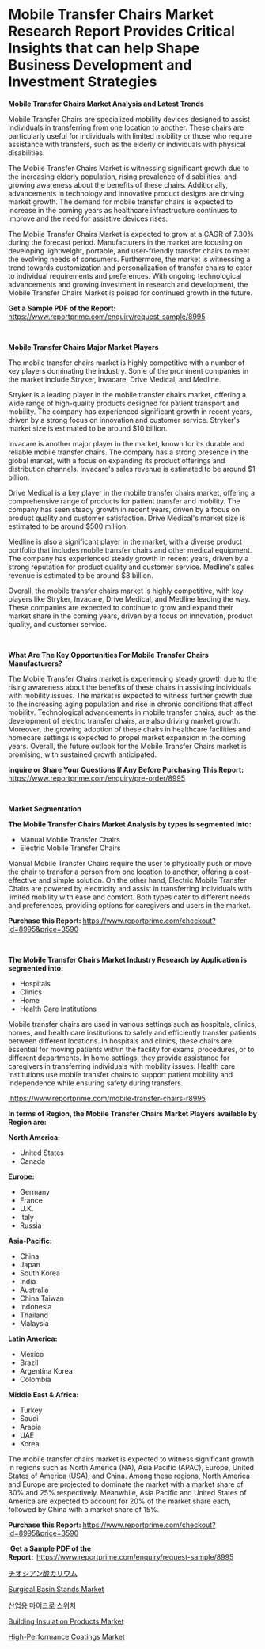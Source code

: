 <p><h1>Mobile Transfer Chairs Market Research Report Provides Critical Insights that can help Shape Business Development and Investment Strategies</h1></p><p><strong>Mobile Transfer Chairs Market Analysis and Latest Trends</strong></p>
<p><p>Mobile Transfer Chairs are specialized mobility devices designed to assist individuals in transferring from one location to another. These chairs are particularly useful for individuals with limited mobility or those who require assistance with transfers, such as the elderly or individuals with physical disabilities.</p><p>The Mobile Transfer Chairs Market is witnessing significant growth due to the increasing elderly population, rising prevalence of disabilities, and growing awareness about the benefits of these chairs. Additionally, advancements in technology and innovative product designs are driving market growth. The demand for mobile transfer chairs is expected to increase in the coming years as healthcare infrastructure continues to improve and the need for assistive devices rises.</p><p>The Mobile Transfer Chairs Market is expected to grow at a CAGR of 7.30% during the forecast period. Manufacturers in the market are focusing on developing lightweight, portable, and user-friendly transfer chairs to meet the evolving needs of consumers. Furthermore, the market is witnessing a trend towards customization and personalization of transfer chairs to cater to individual requirements and preferences. With ongoing technological advancements and growing investment in research and development, the Mobile Transfer Chairs Market is poised for continued growth in the future.</p></p>
<p><strong>Get a Sample PDF of the Report:&nbsp;</strong> <a href="https://www.reportprime.com/enquiry/request-sample/8995">https://www.reportprime.com/enquiry/request-sample/8995</a></p>
<p>&nbsp;</p>
<p><strong>Mobile Transfer Chairs Major Market Players</strong></p>
<p><p>The mobile transfer chairs market is highly competitive with a number of key players dominating the industry. Some of the prominent companies in the market include Stryker, Invacare, Drive Medical, and Medline. </p><p>Stryker is a leading player in the mobile transfer chairs market, offering a wide range of high-quality products designed for patient transport and mobility. The company has experienced significant growth in recent years, driven by a strong focus on innovation and customer service. Stryker's market size is estimated to be around $10 billion.</p><p>Invacare is another major player in the market, known for its durable and reliable mobile transfer chairs. The company has a strong presence in the global market, with a focus on expanding its product offerings and distribution channels. Invacare's sales revenue is estimated to be around $1 billion.</p><p>Drive Medical is a key player in the mobile transfer chairs market, offering a comprehensive range of products for patient transfer and mobility. The company has seen steady growth in recent years, driven by a focus on product quality and customer satisfaction. Drive Medical's market size is estimated to be around $500 million.</p><p>Medline is also a significant player in the market, with a diverse product portfolio that includes mobile transfer chairs and other medical equipment. The company has experienced steady growth in recent years, driven by a strong reputation for product quality and customer service. Medline's sales revenue is estimated to be around $3 billion.</p><p>Overall, the mobile transfer chairs market is highly competitive, with key players like Stryker, Invacare, Drive Medical, and Medline leading the way. These companies are expected to continue to grow and expand their market share in the coming years, driven by a focus on innovation, product quality, and customer service.</p></p>
<p>&nbsp;</p>
<p><strong>What Are The Key Opportunities For Mobile Transfer Chairs Manufacturers?</strong></p>
<p><p>The Mobile Transfer Chairs market is experiencing steady growth due to the rising awareness about the benefits of these chairs in assisting individuals with mobility issues. The market is expected to witness further growth due to the increasing aging population and rise in chronic conditions that affect mobility. Technological advancements in mobile transfer chairs, such as the development of electric transfer chairs, are also driving market growth. Moreover, the growing adoption of these chairs in healthcare facilities and homecare settings is expected to propel market expansion in the coming years. Overall, the future outlook for the Mobile Transfer Chairs market is promising, with sustained growth anticipated.</p></p>
<p><strong>Inquire or Share Your Questions If Any Before Purchasing This Report:</strong> <a href="https://www.reportprime.com/enquiry/pre-order/8995">https://www.reportprime.com/enquiry/pre-order/8995</a></p>
<p>&nbsp;</p>
<p><strong>Market Segmentation</strong></p>
<p><strong>The Mobile Transfer Chairs Market Analysis by types is segmented into:</strong></p>
<p><ul><li>Manual Mobile Transfer Chairs</li><li>Electric Mobile Transfer Chairs</li></ul></p>
<p><p>Manual Mobile Transfer Chairs require the user to physically push or move the chair to transfer a person from one location to another, offering a cost-effective and simple solution. On the other hand, Electric Mobile Transfer Chairs are powered by electricity and assist in transferring individuals with limited mobility with ease and comfort. Both types cater to different needs and preferences, providing options for caregivers and users in the market.</p></p>
<p><strong>Purchase this Report:&nbsp;</strong><a href="https://www.reportprime.com/checkout?id=8995&price=3590">https://www.reportprime.com/checkout?id=8995&price=3590</a></p>
<p>&nbsp;</p>
<p><strong>The Mobile Transfer Chairs Market Industry Research by Application is segmented into:</strong></p>
<p><ul><li>Hospitals</li><li>Clinics</li><li>Home</li><li>Health Care Institutions</li></ul></p>
<p><p>Mobile transfer chairs are used in various settings such as hospitals, clinics, homes, and health care institutions to safely and efficiently transfer patients between different locations. In hospitals and clinics, these chairs are essential for moving patients within the facility for exams, procedures, or to different departments. In home settings, they provide assistance for caregivers in transferring individuals with mobility issues. Health care institutions use mobile transfer chairs to support patient mobility and independence while ensuring safety during transfers.</p></p>
<p><a href="https://www.reportprime.com/mobile-transfer-chairs-r8995">&nbsp;https://www.reportprime.com/mobile-transfer-chairs-r8995</a></p>
<p><strong>In terms of Region, the Mobile Transfer Chairs Market Players available by Region are:</strong></p>
<p>
    <p> <strong> North America: </strong>
        <ul>
            <li>United States</li>
            <li>Canada</li>
        </ul>
        </p> 
    <p> <strong> Europe: </strong>
        <ul>
            <li>Germany</li>
            <li>France</li>
            <li>U.K.</li>
            <li>Italy</li>
            <li>Russia</li>
        </ul>
        </p> 
    <p> <strong> Asia-Pacific: </strong>
        <ul>
            <li>China</li>
            <li>Japan</li>
            <li>South Korea</li>
            <li>India</li>
            <li>Australia</li>
            <li>China Taiwan</li>
            <li>Indonesia</li>
            <li>Thailand</li>
            <li>Malaysia</li>
        </ul>
        </p> 
    <p> <strong> Latin America: </strong>
        <ul>
            <li>Mexico</li>
            <li>Brazil</li>
            <li>Argentina Korea</li>
            <li>Colombia</li>
        </ul>
        </p> 
    <p> <strong> Middle East & Africa: </strong>
        <ul>
            <li>Turkey</li>
            <li>Saudi</li>
            <li>Arabia</li>
            <li>UAE</li>
            <li>Korea</li>
        </ul>
    </p>
    </p>
<p><p>The mobile transfer chairs market is expected to witness significant growth in regions such as North America (NA), Asia Pacific (APAC), Europe, United States of America (USA), and China. Among these regions, North America and Europe are projected to dominate the market with a market share of 30% and 25% respectively. Meanwhile, Asia Pacific and United States of America are expected to account for 20% of the market share each, followed by China with a market share of 15%.</p></p>
<p><strong>Purchase this Report: </strong><a href="https://www.reportprime.com/checkout?id=8995&price=3590">https://www.reportprime.com/checkout?id=8995&price=3590</a></p>
<p>&nbsp;<strong>Get a Sample PDF of the Report:&nbsp;&nbsp;</strong><a href="https://www.reportprime.com/enquiry/request-sample/8995">https://www.reportprime.com/enquiry/request-sample/8995</a></p>
<p><strong></strong></p>
<p><p><a href="https://github.com/hilmi-2a/Market-Research-Report-List-1/blob/main/236562423291.md">チオシアン酸カリウム</a></p><p><a href="https://github.com/brenzgnarento/Market-Research-Report-List-2/blob/main/surgical-basin-stands-market.md">Surgical Basin Stands Market</a></p><p><a href="https://github.com/nuekbpymrrz5/Market-Research-Report-List-1/blob/main/847568521213.md">산업용 마이크로 스위치</a></p><p><a href="https://issuu.com/reportprime-2/docs/building-insulation-products-market-size-2030.pptx">Building Insulation Products Market</a></p><p><a href="https://issuu.com/reportprime-2/docs/high-performance-coatings-market-size-2030.pptx">High-Performance Coatings Market</a></p></p>